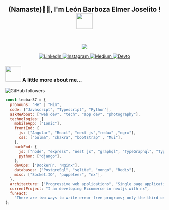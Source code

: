 <h2 align="center" >(Namaste)🙏🏻, I'm León Barboza Elmer Joselito ! <img src="https://media.giphy.com/media/12oufCB0MyZ1Go/giphy.gif" width="50"></h2>
<br/>
<p align="center">
  <img src="https://github.com/demartini/demartini/blob/master/code.gif">
</p>

<p align="center">
  <a href="https://www.linkedin.com/in/elmer-joselito-leon-barboza-186729210/" target="_blank">
    <img src="https://img.shields.io/badge/linkedin-%230077B5.svg?&style=for-the-badge&logo=linkedin&logoColor=white&color=071A2C" alt="LinkedIn"/>
  </a>
  <a href="https://instagram.com/leobar_37" target="_blank">
    <img src="https://img.shields.io/badge/instagram-%23E4405F.svg?&style=for-the-badge&logo=instagram&logoColor=white&color=071A2C" alt="Instagram"/>
  </a>
  <a href="https://medium.com/@leobar37" target="_blank">
    <img src="https://img.shields.io/badge/medium-%2312100E.svg?&style=for-the-badge&logo=medium&logoColor=white&color=071A2C" alt="Medium"/>
  </a>
  <a href="https://dev.to/leobar37" target="_blank">
    <img src="https://img.shields.io/badge/blog-%2312100E.svg?&style=for-the-badge&logo=dev.to&logoColor=white&color=071A2C" alt="Devto"/>
  </a>
</p>

### <img src="https://media.giphy.com/media/VgCDAzcKvsR6OM0uWg/giphy.gif" width="50"> A little more about me...

![GitHub followers](https://img.shields.io/github/followers/chickenLeobar?label=Follow&style=social)

```javascript
const leobar37 = {
  pronouns: "He" | "Him",
  code: ["Javascript", "Typescript", "Python"],
  askMeAbout: ["web dev", "tech", "app dev", "photography"],
  technologies: {
    mobileApp: ["Ionic"],
    frontEnd: {
      js: ["Angular", "React", "next js","redux" ,"ngrx"],
      css: ["bulma", "chakra", "bootstrap" , "Mui"],
    },
    backEnd: {
      js: ["node", "express", "nest js", "graphql", "TypeGraphql", "TypeOrm"],
      python: ["django"],
    },
    devOps: ["Docker🐳", "Nginx"],
    databases: ["PostgreSql", "sqlite", "mongo", "Redis"],
    misc: ["Socket.IO", "puppeteer", "nx"],
  },
  architecture: ["Progressive web applications", "Single page applications"],
  currentProject: "I am developing Eccomerce in nextjs with nx",
  funFact:
    "There are two ways to write error-free programs; only the third one works",
};
```
